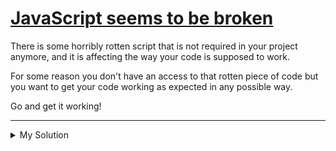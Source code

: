 # [JavaScript seems to be broken](https://www.codewars.com/kata/565d6d1696e154b51b000076/)

There is some horribly rotten script that is not required in your project anymore, and it is affecting the way your code
is supposed to work.

For some reason you don't have an access to that rotten piece of code but you want to get your code working as expected
in any possible way.

Go and get it working!

---

<details><summary>My Solution</summary>

```js
function semicolonSeparationToCommaSeparation(input) {
  // The .join method of Array is replaced by ._join
  // input: console.log(Array.prototype.join.toString())
  //
  // output: function () {
  //   return this._join(";");
  // }
  // So just use ._join instead of the default .join method
  return input.split(';')._join(',')
}
```

</details>
